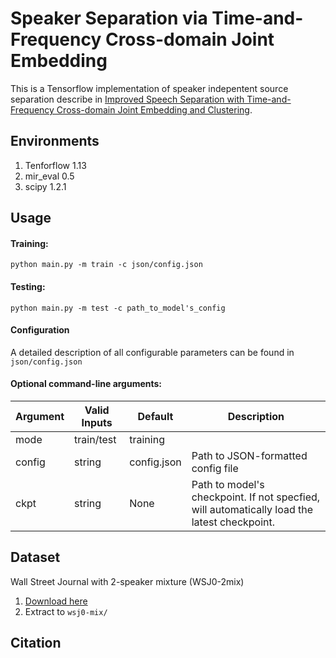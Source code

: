 Speaker Separation via Time-and-Frequency Cross-domain Joint Embedding
===

This is a Tensorflow implementation of speaker indepentent source separation describe in [Improved Speech Separation with Time-and-Frequency Cross-domain Joint Embedding and Clustering](https://arxiv.org/abs/1904.07845). 



Environments
-----
1. Tenforflow 1.13
2. mir_eval 0.5
3. scipy 1.2.1


Usage
-----


#### Training:
`python main.py -m train -c json/config.json`
#### Testing:
`python main.py -m test -c path_to_model's_config`


#### Configuration
A detailed description of all configurable parameters can be found in `json/config.json`

#### Optional command-line arguments:
Argument | Valid Inputs | Default | Description
-------- | ---- | ------- | -----
mode | train/test | training |
config | string | config.json | Path to JSON-formatted config file
ckpt | string | None | Path to model's checkpoint. If not specfied, will automatically load the latest checkpoint.


Dataset
-----
Wall Street Journal with 2-speaker mixture (WSJ0-2mix)

1. [Download here](http://www.merl.com/demos/deep-clustering/)
2. Extract to `wsj0-mix/`

Citation
-----


